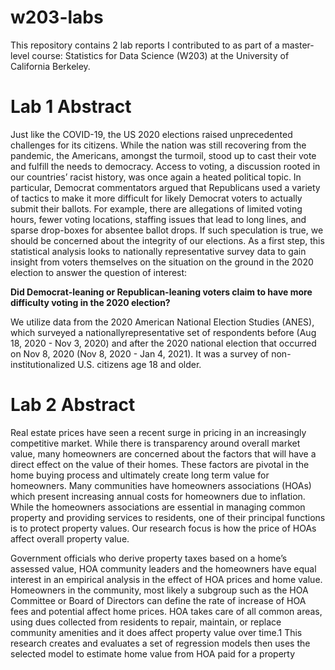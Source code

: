 # w203-labs
This repository contains 2 lab reports I contributed to as part of a master-level course: Statistics for Data Science (W203) at the University of California Berkeley.

# Lab 1 Abstract
Just like the COVID-19, the US 2020 elections raised unprecedented challenges for its citizens. While the
nation was still recovering from the pandemic, the Americans, amongst the turmoil, stood up to cast their
vote and fulfill the needs to democracy. Access to voting, a discussion rooted in our countries’ racist history,
was once again a heated political topic. In particular, Democrat commentators argued that Republicans used
a variety of tactics to make it more difficult for likely Democrat voters to actually submit their ballots. For
example, there are allegations of limited voting hours, fewer voting locations, staffing issues that lead to long
lines, and sparse drop-boxes for absentee ballot drops. If such speculation is true, we should be concerned
about the integrity of our elections. As a first step, this statistical analysis looks to nationally representative
survey data to gain insight from voters themselves on the situation on the ground in the 2020 election to
answer the question of interest:

**Did Democrat-leaning or Republican-leaning voters claim to have more difficulty voting in the
2020 election?**

We utilize data from the 2020 American National Election Studies (ANES), which surveyed a nationallyrepresentative set of respondents before (Aug 18, 2020 - Nov 3, 2020) and after the 2020 national election that
occurred on Nov 8, 2020 (Nov 8, 2020 - Jan 4, 2021). It was a survey of non-institutionalized U.S. citizens
age 18 and older.

# Lab 2 Abstract
Real estate prices have seen a recent surge in pricing in an increasingly competitive market. While there is
transparency around overall market value, many homeowners are concerned about the factors that will have a
direct effect on the value of their homes. These factors are pivotal in the home buying process and ultimately
create long term value for homeowners. Many communities have homeowners associations (HOAs) which
present increasing annual costs for homeowners due to inflation. While the homeowners associations are
essential in managing common property and providing services to residents, one of their principal functions
is to protect property values. Our research focus is how the price of HOAs affect overall property value.

Government officials who derive property taxes based on a home’s assessed value, HOA community leaders
and the homeowners have equal interest in an empirical analysis in the effect of HOA prices and home value.
Homeowners in the community, most likely a subgroup such as the HOA Committee or Board of Directors
can define the rate of increase of HOA fees and potential affect home prices. HOA takes care of all common
areas, using dues collected from residents to repair, maintain, or replace community amenities and it does
affect property value over time.1 This research creates and evaluates a set of regression models then uses
the selected model to estimate home value from HOA paid for a property
